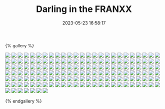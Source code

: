 ﻿---
title: Darling in the FRANXX
date: 2023-05-23 16:58:17
comments: false
---

{% gallery %}

![](https://fastly.jsdelivr.net/gh/1405720461/images@master/Darling/1.avif)
![](https://fastly.jsdelivr.net/gh/1405720461/images@master/Darling/2.avif)
![](https://fastly.jsdelivr.net/gh/1405720461/images@master/Darling/3.avif)
![](https://fastly.jsdelivr.net/gh/1405720461/images@master/Darling/4.avif)
![](https://fastly.jsdelivr.net/gh/1405720461/images@master/Darling/5.avif)
![](https://fastly.jsdelivr.net/gh/1405720461/images@master/Darling/6.avif)
![](https://fastly.jsdelivr.net/gh/1405720461/images@master/Darling/7.avif)
![](https://fastly.jsdelivr.net/gh/1405720461/images@master/Darling/8.avif)
![](https://fastly.jsdelivr.net/gh/1405720461/images@master/Darling/9.avif)
![](https://fastly.jsdelivr.net/gh/1405720461/images@master/Darling/10.avif)
![](https://fastly.jsdelivr.net/gh/1405720461/images@master/Darling/11.avif)
![](https://fastly.jsdelivr.net/gh/1405720461/images@master/Darling/12.avif)
![](https://fastly.jsdelivr.net/gh/1405720461/images@master/Darling/13.avif)
![](https://fastly.jsdelivr.net/gh/1405720461/images@master/Darling/14.avif)
![](https://fastly.jsdelivr.net/gh/1405720461/images@master/Darling/15.avif)
![](https://fastly.jsdelivr.net/gh/1405720461/images@master/Darling/16.avif)
![](https://fastly.jsdelivr.net/gh/1405720461/images@master/Darling/17.avif)
![](https://fastly.jsdelivr.net/gh/1405720461/images@master/Darling/18.avif)
![](https://fastly.jsdelivr.net/gh/1405720461/images@master/Darling/19.avif)
![](https://fastly.jsdelivr.net/gh/1405720461/images@master/Darling/20.avif)
![](https://fastly.jsdelivr.net/gh/1405720461/images@master/Darling/21.avif)
![](https://fastly.jsdelivr.net/gh/1405720461/images@master/Darling/22.avif)
![](https://fastly.jsdelivr.net/gh/1405720461/images@master/Darling/23.avif)
![](https://fastly.jsdelivr.net/gh/1405720461/images@master/Darling/24.avif)
![](https://fastly.jsdelivr.net/gh/1405720461/images@master/Darling/25.avif)
![](https://fastly.jsdelivr.net/gh/1405720461/images@master/Darling/26.avif)
![](https://fastly.jsdelivr.net/gh/1405720461/images@master/Darling/27.avif)
![](https://fastly.jsdelivr.net/gh/1405720461/images@master/Darling/28.avif)
![](https://fastly.jsdelivr.net/gh/1405720461/images@master/Darling/29.avif)
![](https://fastly.jsdelivr.net/gh/1405720461/images@master/Darling/30.avif)
![](https://fastly.jsdelivr.net/gh/1405720461/images@master/Darling/31.avif)
![](https://fastly.jsdelivr.net/gh/1405720461/images@master/Darling/32.avif)
![](https://fastly.jsdelivr.net/gh/1405720461/images@master/Darling/33.avif)
![](https://fastly.jsdelivr.net/gh/1405720461/images@master/Darling/34.avif)
![](https://fastly.jsdelivr.net/gh/1405720461/images@master/Darling/35.avif)
![](https://fastly.jsdelivr.net/gh/1405720461/images@master/Darling/36.avif)
![](https://fastly.jsdelivr.net/gh/1405720461/images@master/Darling/37.avif)
![](https://fastly.jsdelivr.net/gh/1405720461/images@master/Darling/38.avif)
![](https://fastly.jsdelivr.net/gh/1405720461/images@master/Darling/39.avif)
![](https://fastly.jsdelivr.net/gh/1405720461/images@master/Darling/40.avif)
![](https://fastly.jsdelivr.net/gh/1405720461/images@master/Darling/41.avif)
![](https://fastly.jsdelivr.net/gh/1405720461/images@master/Darling/42.avif)
![](https://fastly.jsdelivr.net/gh/1405720461/images@master/Darling/43.avif)
![](https://fastly.jsdelivr.net/gh/1405720461/images@master/Darling/44.avif)
![](https://fastly.jsdelivr.net/gh/1405720461/images@master/Darling/45.avif)
![](https://fastly.jsdelivr.net/gh/1405720461/images@master/Darling/46.avif)
![](https://fastly.jsdelivr.net/gh/1405720461/images@master/Darling/47.avif)
![](https://fastly.jsdelivr.net/gh/1405720461/images@master/Darling/48.avif)
![](https://fastly.jsdelivr.net/gh/1405720461/images@master/Darling/49.avif)
![](https://fastly.jsdelivr.net/gh/1405720461/images@master/Darling/50.avif)
![](https://fastly.jsdelivr.net/gh/1405720461/images@master/Darling/51.avif)
![](https://fastly.jsdelivr.net/gh/1405720461/images@master/Darling/52.avif)
![](https://fastly.jsdelivr.net/gh/1405720461/images@master/Darling/53.avif)
![](https://fastly.jsdelivr.net/gh/1405720461/images@master/Darling/54.avif)
![](https://fastly.jsdelivr.net/gh/1405720461/images@master/Darling/55.avif)
![](https://fastly.jsdelivr.net/gh/1405720461/images@master/Darling/56.avif)
![](https://fastly.jsdelivr.net/gh/1405720461/images@master/Darling/57.avif)
![](https://fastly.jsdelivr.net/gh/1405720461/images@master/Darling/58.avif)
![](https://fastly.jsdelivr.net/gh/1405720461/images@master/Darling/59.avif)
![](https://fastly.jsdelivr.net/gh/1405720461/images@master/Darling/60.avif)
![](https://fastly.jsdelivr.net/gh/1405720461/images@master/Darling/61.avif)
![](https://fastly.jsdelivr.net/gh/1405720461/images@master/Darling/62.avif)
![](https://fastly.jsdelivr.net/gh/1405720461/images@master/Darling/63.avif)
![](https://fastly.jsdelivr.net/gh/1405720461/images@master/Darling/64.avif)
![](https://fastly.jsdelivr.net/gh/1405720461/images@master/Darling/65.avif)
![](https://fastly.jsdelivr.net/gh/1405720461/images@master/Darling/66.avif)
![](https://fastly.jsdelivr.net/gh/1405720461/images@master/Darling/67.avif)
![](https://fastly.jsdelivr.net/gh/1405720461/images@master/Darling/68.avif)
![](https://fastly.jsdelivr.net/gh/1405720461/images@master/Darling/69.avif)
![](https://fastly.jsdelivr.net/gh/1405720461/images@master/Darling/70.avif)
![](https://fastly.jsdelivr.net/gh/1405720461/images@master/Darling/71.avif)
![](https://fastly.jsdelivr.net/gh/1405720461/images@master/Darling/72.avif)
![](https://fastly.jsdelivr.net/gh/1405720461/images@master/Darling/73.avif)
![](https://fastly.jsdelivr.net/gh/1405720461/images@master/Darling/74.avif)
![](https://fastly.jsdelivr.net/gh/1405720461/images@master/Darling/75.avif)
![](https://fastly.jsdelivr.net/gh/1405720461/images@master/Darling/76.avif)
![](https://fastly.jsdelivr.net/gh/1405720461/images@master/Darling/77.avif)
![](https://fastly.jsdelivr.net/gh/1405720461/images@master/Darling/78.avif)
![](https://fastly.jsdelivr.net/gh/1405720461/images@master/Darling/79.avif)
![](https://fastly.jsdelivr.net/gh/1405720461/images@master/Darling/80.avif)
![](https://fastly.jsdelivr.net/gh/1405720461/images@master/Darling/81.avif)
![](https://fastly.jsdelivr.net/gh/1405720461/images@master/Darling/82.avif)
![](https://fastly.jsdelivr.net/gh/1405720461/images@master/Darling/83.avif)
![](https://fastly.jsdelivr.net/gh/1405720461/images@master/Darling/84.avif)
![](https://fastly.jsdelivr.net/gh/1405720461/images@master/Darling/85.avif)
![](https://fastly.jsdelivr.net/gh/1405720461/images@master/Darling/86.avif)
![](https://fastly.jsdelivr.net/gh/1405720461/images@master/Darling/87.avif)
![](https://fastly.jsdelivr.net/gh/1405720461/images@master/Darling/88.avif)
![](https://fastly.jsdelivr.net/gh/1405720461/images@master/Darling/89.avif)
![](https://fastly.jsdelivr.net/gh/1405720461/images@master/Darling/90.avif)
![](https://fastly.jsdelivr.net/gh/1405720461/images@master/Darling/91.avif)
![](https://fastly.jsdelivr.net/gh/1405720461/images@master/Darling/92.avif)
![](https://fastly.jsdelivr.net/gh/1405720461/images@master/Darling/93.avif)
![](https://fastly.jsdelivr.net/gh/1405720461/images@master/Darling/94.avif)
![](https://fastly.jsdelivr.net/gh/1405720461/images@master/Darling/95.avif)
![](https://fastly.jsdelivr.net/gh/1405720461/images@master/Darling/96.avif)
![](https://fastly.jsdelivr.net/gh/1405720461/images@master/Darling/97.avif)
![](https://fastly.jsdelivr.net/gh/1405720461/images@master/Darling/98.avif)
![](https://fastly.jsdelivr.net/gh/1405720461/images@master/Darling/99.avif)
![](https://fastly.jsdelivr.net/gh/1405720461/images@master/Darling/100.avif)
![](https://fastly.jsdelivr.net/gh/1405720461/images@master/Darling/101.avif)
![](https://fastly.jsdelivr.net/gh/1405720461/images@master/Darling/102.avif)
![](https://fastly.jsdelivr.net/gh/1405720461/images@master/Darling/103.avif)
![](https://fastly.jsdelivr.net/gh/1405720461/images@master/Darling/104.avif)
![](https://fastly.jsdelivr.net/gh/1405720461/images@master/Darling/105.avif)
![](https://fastly.jsdelivr.net/gh/1405720461/images@master/Darling/106.avif)
![](https://fastly.jsdelivr.net/gh/1405720461/images@master/Darling/107.avif)
![](https://fastly.jsdelivr.net/gh/1405720461/images@master/Darling/108.avif)
![](https://fastly.jsdelivr.net/gh/1405720461/images@master/Darling/109.avif)
![](https://fastly.jsdelivr.net/gh/1405720461/images@master/Darling/110.avif)
![](https://fastly.jsdelivr.net/gh/1405720461/images@master/Darling/111.avif)
![](https://fastly.jsdelivr.net/gh/1405720461/images@master/Darling/112.avif)
![](https://fastly.jsdelivr.net/gh/1405720461/images@master/Darling/113.avif)
![](https://fastly.jsdelivr.net/gh/1405720461/images@master/Darling/114.avif)
![](https://fastly.jsdelivr.net/gh/1405720461/images@master/Darling/115.avif)
![](https://fastly.jsdelivr.net/gh/1405720461/images@master/Darling/116.avif)
![](https://fastly.jsdelivr.net/gh/1405720461/images@master/Darling/117.avif)
![](https://fastly.jsdelivr.net/gh/1405720461/images@master/Darling/118.avif)
![](https://fastly.jsdelivr.net/gh/1405720461/images@master/Darling/119.avif)
![](https://fastly.jsdelivr.net/gh/1405720461/images@master/Darling/120.avif)
![](https://fastly.jsdelivr.net/gh/1405720461/images@master/Darling/121.avif)
![](https://fastly.jsdelivr.net/gh/1405720461/images@master/Darling/122.avif)
![](https://fastly.jsdelivr.net/gh/1405720461/images@master/Darling/123.avif)
![](https://fastly.jsdelivr.net/gh/1405720461/images@master/Darling/124.avif)
![](https://fastly.jsdelivr.net/gh/1405720461/images@master/Darling/125.avif)
![](https://fastly.jsdelivr.net/gh/1405720461/images@master/Darling/126.avif)
![](https://fastly.jsdelivr.net/gh/1405720461/images@master/Darling/127.avif)
![](https://fastly.jsdelivr.net/gh/1405720461/images@master/Darling/128.avif)
![](https://fastly.jsdelivr.net/gh/1405720461/images@master/Darling/129.avif)
![](https://fastly.jsdelivr.net/gh/1405720461/images@master/Darling/130.avif)
![](https://fastly.jsdelivr.net/gh/1405720461/images@master/Darling/131.avif)
![](https://fastly.jsdelivr.net/gh/1405720461/images@master/Darling/132.avif)
![](https://fastly.jsdelivr.net/gh/1405720461/images@master/Darling/133.avif)
![](https://fastly.jsdelivr.net/gh/1405720461/images@master/Darling/134.avif)
![](https://fastly.jsdelivr.net/gh/1405720461/images@master/Darling/135.avif)
![](https://fastly.jsdelivr.net/gh/1405720461/images@master/Darling/136.avif)
![](https://fastly.jsdelivr.net/gh/1405720461/images@master/Darling/137.avif)
![](https://fastly.jsdelivr.net/gh/1405720461/images@master/Darling/138.avif)
![](https://fastly.jsdelivr.net/gh/1405720461/images@master/Darling/139.avif)
![](https://fastly.jsdelivr.net/gh/1405720461/images@master/Darling/140.avif)
![](https://fastly.jsdelivr.net/gh/1405720461/images@master/Darling/141.avif)
![](https://fastly.jsdelivr.net/gh/1405720461/images@master/Darling/142.avif)
![](https://fastly.jsdelivr.net/gh/1405720461/images@master/Darling/143.avif)
![](https://fastly.jsdelivr.net/gh/1405720461/images@master/Darling/144.avif)
![](https://fastly.jsdelivr.net/gh/1405720461/images@master/Darling/145.avif)
![](https://fastly.jsdelivr.net/gh/1405720461/images@master/Darling/146.avif)
![](https://fastly.jsdelivr.net/gh/1405720461/images@master/Darling/147.avif)
![](https://fastly.jsdelivr.net/gh/1405720461/images@master/Darling/148.avif)
![](https://fastly.jsdelivr.net/gh/1405720461/images@master/Darling/149.avif)
![](https://fastly.jsdelivr.net/gh/1405720461/images@master/Darling/150.avif)
![](https://fastly.jsdelivr.net/gh/1405720461/images@master/Darling/151.avif)
![](https://fastly.jsdelivr.net/gh/1405720461/images@master/Darling/152.avif)
![](https://fastly.jsdelivr.net/gh/1405720461/images@master/Darling/153.avif)
![](https://fastly.jsdelivr.net/gh/1405720461/images@master/Darling/154.avif)
![](https://fastly.jsdelivr.net/gh/1405720461/images@master/Darling/155.avif)
![](https://fastly.jsdelivr.net/gh/1405720461/images@master/Darling/156.avif)
![](https://fastly.jsdelivr.net/gh/1405720461/images@master/Darling/157.avif)

{% endgallery %}
